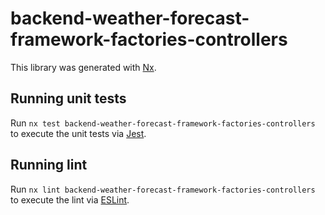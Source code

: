 # backend-weather-forecast-framework-factories-controllers

This library was generated with [Nx](https://nx.dev).

## Running unit tests

Run `nx test backend-weather-forecast-framework-factories-controllers` to execute the unit tests via [Jest](https://jestjs.io).

## Running lint

Run `nx lint backend-weather-forecast-framework-factories-controllers` to execute the lint via [ESLint](https://eslint.org/).
